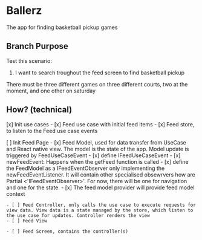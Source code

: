 # Ballerz
The app for finding basketball pickup games

## Branch Purpose
Test this scenario: 
1) I want to search troughout the feed screen to find basketball pickup


There must be three different games on three different courts, two at the moment, and one other on saturday


## How? (technical)

[x] Init use cases
    - [x] Feed use case with initial feed items
    - [x] Feed store, to listen to the Feed use case events
        
[ ] Init Feed Page
    - [x] Feed Model, used for data transfer from UseCase and React native view. The model is the state of the app. Model update is triggered by FeedUseCaseEvent
        - [x] define IFeedUseCaseEvent
            - [x] newFeedEvent: Happens when the getFeed function is called
        - [x] define the FeedModel as a IFeedEventObserver only implementing the newFeedEventListener. It will contain other specialised obsewrvers how are Partial <'IFeedEventObserver>'. For now, there will be one for navigation and one for the state.
            - [x] The feed model provider will provide feed model context
        

    - [ ] Feed Controller, only calls the use case to execute requests for view data. View data is a state managed by the store, which listen to the use case for updates. Controller renders the view
    - [ ] Feed View

    - [ ] Feed Screen, contains the controller(s)


